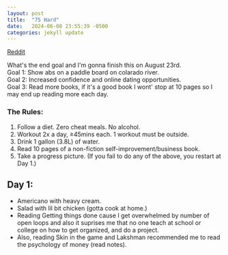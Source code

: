 ```yaml
---
layout: post
title:  "75 Hard"
date:   2024-06-08 23:55:39 -0500
categories: jekyll update
---
```


[Reddit](https://old.reddit.com/r/75HARD) <br/>

What's the end goal and I'm gonna finish this on August 23rd. <br/>
Goal 1: Show abs on a paddle board on colarado river. <br/>
Goal 2: Increased confidence and online dating opportunities. <br/>
Goal 3: Read more books, if it's a good book I wont' stop at 10 pages so I may end up reading more each day. <br/>


### The Rules:
1. Follow a diet. Zero cheat meals. No alcohol.
2. Workout 2x a day, ≥45mins each. 1 workout must be outside.
3. Drink 1 gallon (3.8L) of water.
4. Read 10 pages of a non-fiction self-improvement/business book.
5. Take a progress picture. (If you fail to do any of the above, you restart at Day 1.)


## Day  1:

- Americano with heavy cream.
- Salad with lil bit chicken (gotta cook at home.)
- Reading Getting things done cause I get overwhelmed by number of open loops and also it suprises me that no one teach at school or college on how to get organized, and do a project.
- Also, reading Skin in the game and Lakshman recommended me to read the psychology of money (read notes).
